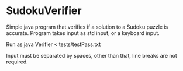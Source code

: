 # SudokuVerifier

Simple java program that verifies if a solution to a Sudoku puzzle is accurate. Program takes input as std input, or a keyboard input.

Run as java Verifier < tests/testPass.txt

Input must be separated by spaces, other than that, line breaks are not required.



